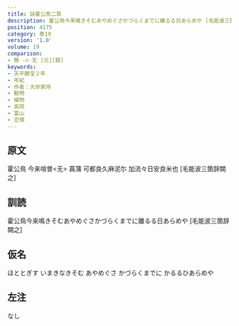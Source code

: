 ```yaml
---
title: 詠霍公鳥二首
description: 霍公鳥今来鳴きそむあやめぐさかづらくまでに離るる日あらめや [毛能波三箇辞闕之]
position: 4175
category: 巻19
version: '1.0'
volume: 19
comparison:
- 無 -> 无 [元][類]
keywords:
- 天平勝宝２年
- 年紀
- 作者：大伴家持
- 動物
- 植物
- 高岡
- 富山
- 恋情
---
```


## 原文

霍公鳥 今来喧曽<无> 菖蒲 可都良久麻泥尓 加流々日安良米也 [毛能波三箇辞闕之]

## 訓読

霍公鳥今来鳴きそむあやめぐさかづらくまでに離るる日あらめや [毛能波三箇辞闕之]

## 仮名

ほととぎす いまきなきそむ あやめぐさ かづらくまでに かるるひあらめや

## 左注

なし
